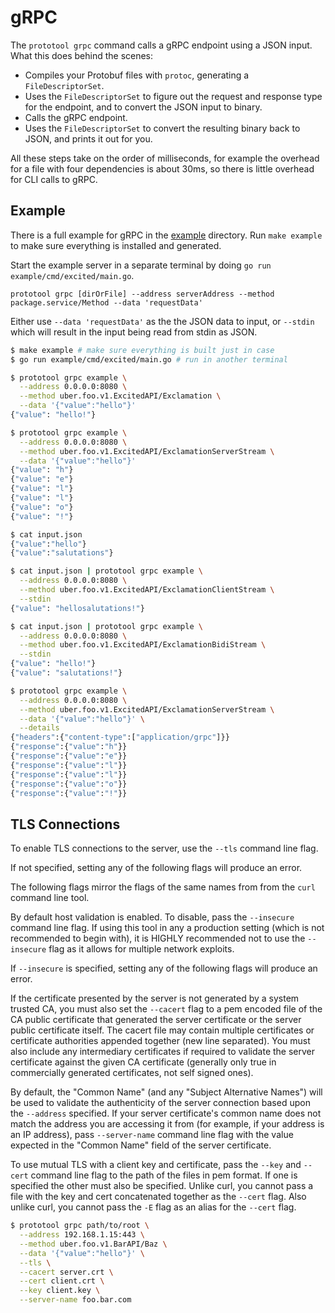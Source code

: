 # gRPC

The `prototool grpc` command calls a gRPC endpoint using a JSON input. What this does behind the scenes:

- Compiles your Protobuf files with `protoc`, generating a `FileDescriptorSet`.
- Uses the `FileDescriptorSet` to figure out the request and response type for the endpoint, and to convert the JSON input to binary.
- Calls the gRPC endpoint.
- Uses the `FileDescriptorSet` to convert the resulting binary back to JSON, and prints it out for you.

All these steps take on the order of milliseconds, for example the overhead for a file with four dependencies is about 30ms, so there is little overhead for CLI calls to gRPC.

## Example

There is a full example for gRPC in the [example](../example) directory. Run `make example` to make sure everything is installed and generated.

Start the example server in a separate terminal by doing `go run example/cmd/excited/main.go`.

`prototool grpc [dirOrFile] --address serverAddress --method package.service/Method --data 'requestData'`

Either use `--data 'requestData'` as the the JSON data to input, or `--stdin` which will result in the input being read from stdin as JSON.

```bash
$ make example # make sure everything is built just in case
$ go run example/cmd/excited/main.go # run in another terminal

$ prototool grpc example \
  --address 0.0.0.0:8080 \
  --method uber.foo.v1.ExcitedAPI/Exclamation \
  --data '{"value":"hello"}'
{"value": "hello!"}

$ prototool grpc example \
  --address 0.0.0.0:8080 \
  --method uber.foo.v1.ExcitedAPI/ExclamationServerStream \
  --data '{"value":"hello"}'
{"value": "h"}
{"value": "e"}
{"value": "l"}
{"value": "l"}
{"value": "o"}
{"value": "!"}

$ cat input.json
{"value":"hello"}
{"value":"salutations"}

$ cat input.json | prototool grpc example \
  --address 0.0.0.0:8080 \
  --method uber.foo.v1.ExcitedAPI/ExclamationClientStream \
  --stdin
{"value": "hellosalutations!"}

$ cat input.json | prototool grpc example \
  --address 0.0.0.0:8080 \
  --method uber.foo.v1.ExcitedAPI/ExclamationBidiStream \
  --stdin
{"value": "hello!"}
{"value": "salutations!"}

$ prototool grpc example \
  --address 0.0.0.0:8080 \
  --method uber.foo.v1.ExcitedAPI/ExclamationServerStream \
  --data '{"value":"hello"}' \
  --details
{"headers":{"content-type":["application/grpc"]}}
{"response":{"value":"h"}}
{"response":{"value":"e"}}
{"response":{"value":"l"}}
{"response":{"value":"l"}}
{"response":{"value":"o"}}
{"response":{"value":"!"}}
```

## TLS Connections

To enable TLS connections to the server, use the `--tls` command line flag.

If not specified, setting any of the following flags will produce an error.

The following flags mirror the flags of the same names from from the `curl` command line tool.

By default host validation is enabled. To disable, pass the `--insecure` command line flag. If using this tool in any
a production setting (which is not recommended to begin with), it is HIGHLY recommended not to use the `--insecure`
flag as it allows for multiple network exploits.

If `--insecure` is specified, setting any of the following flags will produce an error.

If the certificate presented by the server is not generated by a system trusted CA, you must also set the `--cacert`
flag to a pem encoded file of the CA public certificate that generated the server certificate or the server public
certificate itself. The cacert file may contain multiple certificates or certificate authorities appended together
(new line separated).  You must also include any intermediary certificates if required to validate the server
certificate against the given CA certificate (generally only true in commercially generated certificates,
not self signed ones).

By default, the "Common Name" (and any "Subject Alternative Names") will be used to validate the authenticity of the
server connection based upon the `--address` specified.  If your server certificate's common name does not match the
address you are accessing it from (for example, if your address is an IP address), pass `--server-name` command line
flag with the value expected in the "Common Name" field of the server certificate.

To use mutual TLS with a client key and certificate, pass the `--key` and `--cert` command line flag to the path of
the files in pem format. If one is specified the other must also be specified. Unlike curl, you cannot pass a file with
the key and cert concatenated together as the `--cert` flag. Also unlike curl, you cannot pass the `-E` flag as an alias
for the `--cert` flag.

```bash
$ prototool grpc path/to/root \
  --address 192.168.1.15:443 \
  --method uber.foo.v1.BarAPI/Baz \
  --data '{"value":"hello"}' \
  --tls \
  --cacert server.crt \
  --cert client.crt \
  --key client.key \
  --server-name foo.bar.com
```
